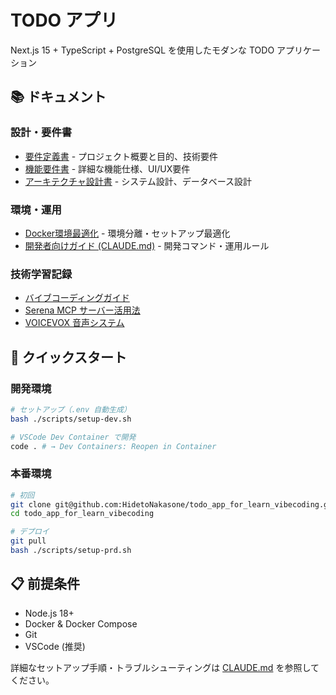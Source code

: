 # TODO アプリ

Next.js 15 + TypeScript + PostgreSQL を使用したモダンな TODO アプリケーション

## 📚 ドキュメント

### 設計・要件書
- [要件定義書](./docs/requirements.md) - プロジェクト概要と目的、技術要件
- [機能要件書](./docs/functional-requirements.md) - 詳細な機能仕様、UI/UX要件
- [アーキテクチャ設計書](./docs/architecture.md) - システム設計、データベース設計

### 環境・運用
- [Docker環境最適化](./docs/environment-optimization.md) - 環境分離・セットアップ最適化
- [開発者向けガイド (CLAUDE.md)](./CLAUDE.md) - 開発コマンド・運用ルール

### 技術学習記録
- [バイブコーディングガイド](./docs/tech_note/claude-vibe-coding-complete-guide-2025.md)
- [Serena MCP サーバー活用法](./docs/tech_note/serena-mcp-server-basics.md)
- [VOICEVOX 音声システム](./docs/tech_note/voicevox-setup-guide.md)

## 🚀 クイックスタート

### 開発環境

```bash
# セットアップ（.env 自動生成）
bash ./scripts/setup-dev.sh

# VSCode Dev Container で開発
code . # → Dev Containers: Reopen in Container
```

### 本番環境

```bash
# 初回
git clone git@github.com:HidetoNakasone/todo_app_for_learn_vibecoding.git
cd todo_app_for_learn_vibecoding

# デプロイ
git pull
bash ./scripts/setup-prd.sh
```

## 📋 前提条件

- Node.js 18+
- Docker & Docker Compose  
- Git
- VSCode (推奨)

詳細なセットアップ手順・トラブルシューティングは [CLAUDE.md](./CLAUDE.md) を参照してください。
